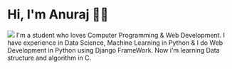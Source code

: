 <!-- ### Hi there 👋 -->
# Hi, I'm Anuraj 👋🏾
<img src="https://raw.githubusercontent.com/anurajktk/anurajktk/master/img/GithubReadne.png">
I'm a student who loves Computer Programming & Web Development. I have experience in Data Science, Machine Learning in Python & I do Web Development in Python using Django FrameWork. Now i'm learning Data structure and algorithm in C.


<!-- - 🔭 I’m currently working on ...
- 🌱 I’m currently learning ...
- 👯 I’m looking to collaborate on ...
- 🤔 I’m looking for help with ...
- 💬 Ask me about ...
- 📫 How to reach me: ...
- 😄 Pronouns: ...
- ⚡ Fun fact: ...
 -->
